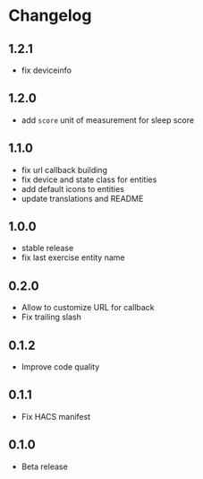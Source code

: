 # Changelog

## 1.2.1

- fix deviceinfo

## 1.2.0

- add `score` unit of measurement for sleep score

## 1.1.0

- fix url callback building
- fix device and state class for entities
- add default icons to entities
- update translations and README

## 1.0.0

- stable release
- fix last exercise entity name

## 0.2.0

- Allow to customize URL for callback
- Fix trailing slash

## 0.1.2

- Improve code quality

## 0.1.1

- Fix HACS manifest

## 0.1.0

- Beta release

